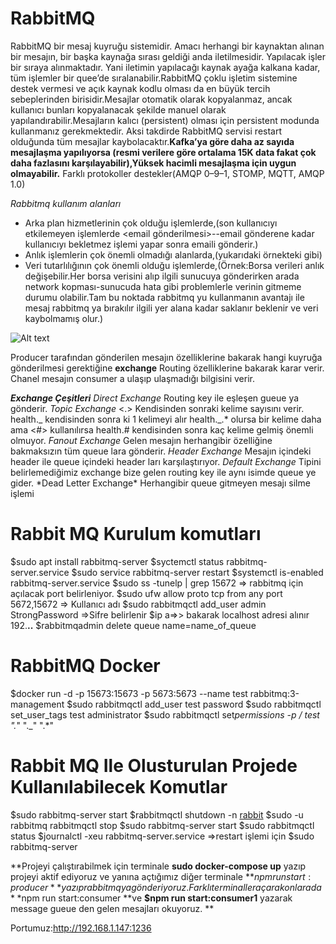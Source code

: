 # RabbitMQ

RabbitMQ bir mesaj kuyruğu sistemidir. Amacı herhangi bir kaynaktan alınan bir mesajın, bir başka kaynağa sırası geldiği anda iletilmesidir. Yapılacak işler bir sıraya alınmaktadır. Yani iletimin yapılacağı kaynak ayağa kalkana kadar, tüm işlemler bir quee’de sıralanabilir.RabbitMQ çoklu işletim sistemine destek vermesi ve açık kaynak kodlu olması da en büyük tercih sebeplerinden birisidir.Mesajlar otomatik olarak kopyalanmaz, ancak kullanıcı bunları kopyalanacak şekilde manuel olarak yapılandırabilir.Mesajların kalıcı (persistent) olması için persistent modunda kullanmanız gerekmektedir. Aksi takdirde RabbitMQ servisi restart olduğunda tüm mesajlar kaybolacaktır.**Kafka’ya göre daha az sayıda mesajlaşma yapılıyorsa (resmi verilere göre ortalama 15K data fakat çok daha fazlasını karşılayabilir),Yüksek hacimli mesajlaşma için uygun olmayabilir.**
Farklı protokoller destekler(AMQP 0–9–1, STOMP, MQTT, AMQP 1.0)

_Rabbitmq kullanım alanları_

- Arka plan hizmetlerinin çok olduğu işlemlerde,(son kullanıcıyı
  etkilemeyen işlemlerde <email gönderilmesi>--email gönderene kadar
  kullanıcıyı bekletmez işlemi yapar sonra emaili gönderir.)
- Anlık işlemlerin çok önemli olmadığı alanlarda,(yukarıdaki örnekteki
  gibi)
- Veri tutarlılığının çok önemli olduğu işlemlerde,(Örnek:Borsa
  verileri anlık değişebilir.Her borsa verisini alıp ilgili sunucuya
  gönderirken arada network kopması-sunucuda hata gibi problemlerle
  verinin gitmeme durumu olabilir.Tam bu noktada rabbitmq yu
  kullanmanın avantajı ile mesaj rabbitmq ya bırakılır ilgili yer alana
  kadar saklanır beklenir ve veri kaybolmamış olur.)

![Alt text](/home/dilan/Pictures/Screenshots/)

Producer tarafından gönderilen mesajın özelliklerine bakarak hangi kuyruğa gönderilmesi gerektiğine **exchange** Routing özelliklerine bakarak karar verir.
Chanel mesajın consumer a ulaşıp ulaşmadığı bilgisini verir.

**_Exchange Çeşitleri_**
_Direct Exchange_
Routing key ile eşleşen gueue ya gönderir.
_Topic Exchange_
<.> Kendisinden sonraki kelime sayısını verir. health._ kendisinden sonra ki 1 kelimeyi alır health._.* olursa bir kelime daha ama <#> kullanılırsa health.# kendisinden sonra kaç kelime gelmiş önemli olmuyor.
*Fanout Exchange*
Gelen mesajın herhangibir özelliğine bakmaksızın tüm queue lara gönderir.
*Header Exchange*
Mesajın içindeki header ile queue içindeki header ları karşılaştırıyor.
*Default Exchange*
Tipini belirlemediğimiz exchange bize gelen routing key ile aynı isimde queue ye gider.
*Dead Letter Exchange\*
Herhangibir queue gitmeyen mesajı silme işlemi

# Rabbit MQ Kurulum komutları

$sudo apt install rabbitmq-server
$syctemctl status rabbitmq-server.service
$sudo service rabbitmq-server restart
$systemctl is-enabled rabbitmq-server.service
$sudo ss -tunelp | grep 15672 => rabbitmq için açılacak port belirleniyor.
$sudo ufw allow proto tcp from any port 5672,15672 => Kullanıcı adı
$sudo rabbitmqctl add_user admin StrongPassword =>Sifre belirlenir
$ip a=>> bakarak localhost adresi alınır 192.**..**
$rabbitmqadmin delete queue name=name_of_queue

# RabbitMQ Docker

$docker run -d -p 15673:15673 -p 5673:5673 --name test rabbitmq:3-management
$sudo rabbitmqctl add_user test password
$sudo rabbitmqctl set_user_tags test administrator
$sudo rabbitmqctl set*permissions -p / test ".*" ".\_" ".\*"

# Rabbit MQ Ile Olusturulan Projede Kullanılabilecek Komutlar

$sudo rabbitmq-server start
$rabbitmqctl shutdown -n [rabbit](mailto:rabbit@prod)
$sudo -u rabbitmq rabbitmqctl stop
$sudo rabbitmq-server start
$sudo rabbitmqctl status
$journalctl -xeu rabbitmq-server.service =>restart işlemi için
$sudo rabbitmq-server

**Projeyi çalıştırabilmek için terminale **sudo docker-compose up** yazıp projeyi aktif ediyoruz ve yanına açtığımız diğer terminale **$npm run start:producer** yazıp rabbitmq ya gönderiyoruz.Farklı terminaller açarak onlara da **$npm run start:consumer **ve **$npm run start:consumer1** yazarak message gueue den gelen mesajları okuyoruz. **

Portumuz:http://192.168.1.147:1236
